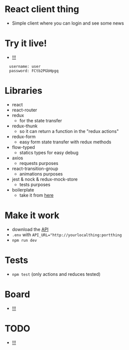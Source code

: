 # React client thing
- Simple client where you can login and see some news

# Try it live!
- [!!!](https://fw-client-ti.herokuapp.com)
```
  username: user 
  password: FCtb2PGbHpgq
```
# Libraries
- react
- react-router
- redux 
  - for the state transfer
- redux-thunk
  - so it can return a function in the "redux actions"
- redux-form
  - easy form state transfer with redux methods
- flow-typed
  - statics types for easy debug
- axios
  - requests purposes
- react-transition-group
  - animations purposes
- jest & nock & redux-mock-store
  - tests purposes
- boilerplate 
  - take it from [here](https://github.com/ByronGBP/empty-project-react)

# Make it work
- download the [API](https://github.com/ByronGBP/server-jwt-shet)
- `.env` with `API_URL="http://yourlocalthing:portthing`
- `npm run dev`

# Tests
- `npm test` (only actions and reduces tested)

# Board
- [!!!](https://trello.com/b/4dVLMkov/fw-client)

# TODO
- [!!!](./TODO.md)